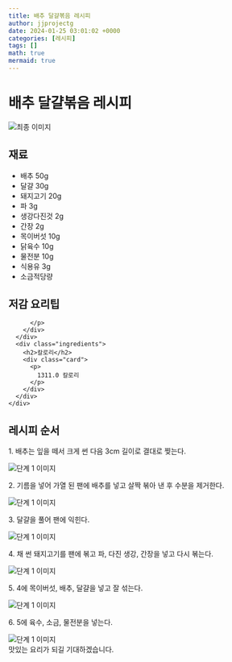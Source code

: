 ```yaml
---
title: 배추 달걀볶음 레시피
author: jjprojectg
date: 2024-01-25 03:01:02 +0000
categories: [레시피]
tags: []
math: true
mermaid: true
---
```

<meta name="og:type" content="website"/>
<meta charset="UTF-8"/>
<div class="header">
  <h1>배추 달걀볶음 레시피</h1>
</div>

<div class="container my-4">
  <div class="row">
    <div class="col-12 col-md-6">
      <div class="recipe-image">
        <img src="http://www.foodsafetykorea.go.kr/uploadimg/20141117/20141117053658_1416213418057.jpg" class="step-image" alt="최종 이미지"/>
      </div>
    </div>
    <div class="col-12 col-md-6">
      <div class="ingredients">
        <h2>재료</h2>
        <ul class="card">
          <li> 배추 50g </li>
          <li>  달걀 30g </li>
          <li>  돼지고기 20g </li>
          <li>  파 3g </li>
          <li>  생강다진것 2g </li>
          <li>  간장 2g </li>
          <li>  목이버섯 10g </li>
          <li>  닭육수 10g </li>
          <li>  물전분 10g </li>
          <li>  식용유 3g </li>
          <li>  소금적당량 </li>
</ul>
      </div>
    </div>
    <div class="col-12 col-md-6">
      <div class="ingredients">
        <h2>저감 요리팁</h2>
        <div class="card"> 
          <p>
            
          </p>
        </div>
      </div>
      <div class="ingredients">
        <h2>칼로리</h2>
        <div class="card"> 
          <p>
            1311.0 칼로리
          </p>
        </div>
      </div>
    </div>
  </div>

  <h2 class="my-4">레시피 순서</h2>
  <div class="card recipe-card">
    <div class="card-body recipe-step">
      <p class="card-text step-description">1. 배추는 잎을 떼서 크게 썬 다음 3cm 길이로 결대로 찢는다.</p>
      <img src="http://www.foodsafetykorea.go.kr/uploadimg/cook/966-1.jpg" alt="단계 1 이미지" class="step-image"/>
    </div>
  </div>
  <div class="card recipe-card">
    <div class="card-body recipe-step">
      <p class="card-text step-description">2. 기름을 넣어 가열 된 팬에 배추를 넣고 살짝 볶아 낸 후 수분을 제거한다.</p>
      <img src="http://www.foodsafetykorea.go.kr/uploadimg/cook/966-2.jpg" alt="단계 1 이미지" class="step-image"/>
    </div>
  </div>
  <div class="card recipe-card">
    <div class="card-body recipe-step">
      <p class="card-text step-description">3. 달걀을 풀어 팬에 익힌다.</p>
      <img src="http://www.foodsafetykorea.go.kr/uploadimg/cook/966-3.jpg" alt="단계 1 이미지" class="step-image"/>
    </div>
  </div>
  <div class="card recipe-card">
    <div class="card-body recipe-step">
      <p class="card-text step-description">4. 채 썬 돼지고기를 팬에 볶고 파, 다진 생강, 간장을 넣고 다시 볶는다.</p>
      <img src="http://www.foodsafetykorea.go.kr/uploadimg/cook/966-4.jpg" alt="단계 1 이미지" class="step-image"/>
    </div>
  </div>
  <div class="card recipe-card">
    <div class="card-body recipe-step">
      <p class="card-text step-description">5. 4에 목이버섯, 배추, 달걀을 넣고 잘 섞는다.</p>
      <img src="http://www.foodsafetykorea.go.kr/uploadimg/cook/966-5.jpg" alt="단계 1 이미지" class="step-image"/>
    </div>
  </div>
  <div class="card recipe-card">
    <div class="card-body recipe-step">
      <p class="card-text step-description">6. 5에 육수, 소금, 물전분을 넣는다.</p>
      <img src="http://www.foodsafetykorea.go.kr/uploadimg/cook/966-6.jpg" alt="단계 1 이미지" class="step-image"/>
    </div>
  </div>

</div>
맛있는 요리가 되길 기대하겠습니다.
